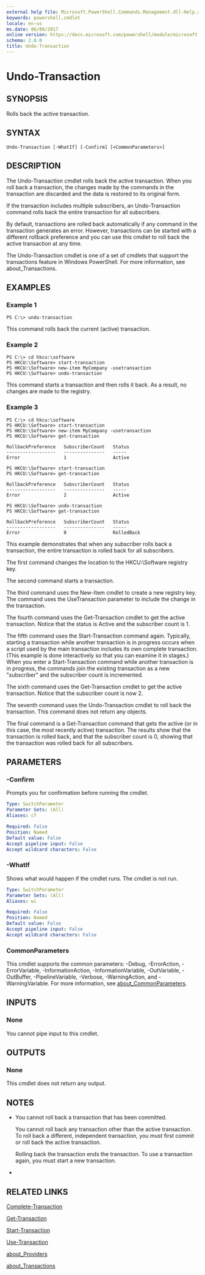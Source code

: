 ```yaml
---
external help file: Microsoft.PowerShell.Commands.Management.dll-Help.xml
keywords: powershell,cmdlet
locale: en-us
ms.date: 06/09/2017
online version: https://docs.microsoft.com/powershell/module/microsoft.powershell.management/undo-transaction?view=powershell-3.0&WT.mc_id=ps-gethelp
schema: 2.0.0
title: Undo-Transaction
---
```


# Undo-Transaction
## SYNOPSIS
Rolls back the active transaction.
## SYNTAX

```
Undo-Transaction [-WhatIf] [-Confirm] [<CommonParameters>]
```

## DESCRIPTION
The Undo-Transaction cmdlet rolls back the active transaction.
When you roll back a transaction, the changes made by the commands in the transaction are discarded and the data is restored to its original form.

If the transaction includes multiple subscribers, an Undo-Transaction command rolls back the entire transaction for all subscribers.

By default, transactions are rolled back automatically if any command in the transaction generates an error.
However, transactions can be started with a different rollback preference and you can use this cmdlet to roll back the active transaction at any time.

The Undo-Transaction cmdlet is one of a set of cmdlets that support the transactions feature in Windows PowerShell.
For more information, see about_Transactions.
## EXAMPLES

### Example 1
```
PS C:\> undo-transaction
```

This command rolls back the current (active) transaction.
### Example 2
```
PS C:\> cd hkcu:\software
PS HKCU:\Software> start-transaction
PS HKCU:\Software> new-item MyCompany -usetransaction
PS HKCU:\Software> undo-transaction
```

This command starts a transaction and then rolls it back.
As a result, no changes are made to the registry.
### Example 3
```
PS C:\> cd hkcu:\software
PS HKCU:\Software> start-transaction
PS HKCU:\Software> new-item MyCompany -usetransaction
PS HKCU:\Software> get-transaction

RollbackPreference   SubscriberCount   Status
------------------   ---------------   -----
Error                1                 Active

PS HKCU:\Software> start-transaction
PS HKCU:\Software> get-transaction

RollbackPreference   SubscriberCount   Status
------------------   ---------------   -----
Error                2                 Active

PS HKCU:\Software> undo-transaction
PS HKCU:\Software> get-transaction

RollbackPreference   SubscriberCount   Status
------------------   ---------------   -----
Error                0                 RolledBack
```

This example demonstrates that when any subscriber rolls back a transaction, the entire transaction is rolled back for all subscribers.

The first command changes the location to the HKCU:\Software registry key.

The second command starts a transaction.

The third command uses the New-Item cmdlet to create a new registry key.
The command uses the UseTransaction parameter to include the change in the transaction.

The fourth command uses the Get-Transaction cmdlet to get the active transaction.
Notice that the status is Active and the subscriber count is 1.

The fifth command uses the Start-Transaction command again.
Typically, starting a transaction while another transaction is in progress occurs when a script used by the main transaction includes its own complete transaction.
(This example is done interactively so that you can examine it in stages.) When you enter a Start-Transaction command while another transaction is in progress, the commands join the existing transaction as a new "subscriber" and the subscriber count is incremented.

The sixth command uses the Get-Transaction cmdlet to get the active transaction.
Notice that the subscriber count is now 2.

The seventh command uses the Undo-Transaction cmdlet to roll back the transaction.
This command does not return any objects.

The final command is a Get-Transaction command that gets the active (or in this case, the most recently active) transaction.
The results show that the transaction is rolled back, and that the subscriber count is 0, showing that the transaction was rolled back for all subscribers.
## PARAMETERS

### -Confirm
Prompts you for confirmation before running the cmdlet.

```yaml
Type: SwitchParameter
Parameter Sets: (All)
Aliases: cf

Required: False
Position: Named
Default value: False
Accept pipeline input: False
Accept wildcard characters: False
```

### -WhatIf
Shows what would happen if the cmdlet runs.
The cmdlet is not run.

```yaml
Type: SwitchParameter
Parameter Sets: (All)
Aliases: wi

Required: False
Position: Named
Default value: False
Accept pipeline input: False
Accept wildcard characters: False
```

### CommonParameters
This cmdlet supports the common parameters: -Debug, -ErrorAction, -ErrorVariable, -InformationAction, -InformationVariable, -OutVariable, -OutBuffer, -PipelineVariable, -Verbose, -WarningAction, and -WarningVariable. For more information, see [about_CommonParameters](https://go.microsoft.com/fwlink/?LinkID=113216).
## INPUTS

### None
You cannot pipe input to this cmdlet.
## OUTPUTS

### None
This cmdlet does not return any output.
## NOTES
* You cannot roll back a transaction that has been committed.

  You cannot roll back any transaction other than the active transaction.
To roll back a different, independent transaction, you must first commit or roll back the active transaction.

  Rolling back the transaction ends the transaction.
To use a transaction again, you must start a new transaction.

*
## RELATED LINKS

[Complete-Transaction](Complete-Transaction.md)

[Get-Transaction](Get-Transaction.md)

[Start-Transaction](Start-Transaction.md)

[Use-Transaction](Use-Transaction.md)

[about_Providers](../Microsoft.PowerShell.Core/About/about_Providers.md)

[about_Transactions](../Microsoft.PowerShell.Core/About/about_Transactions.md)



